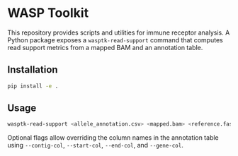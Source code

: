 # WASP Toolkit

This repository provides scripts and utilities for immune receptor analysis. A Python
package exposes a `wasptk-read-support` command that computes read support metrics
from a mapped BAM and an annotation table.

## Installation

```bash
pip install -e .
```

## Usage

```bash
wasptk-read-support <allele_annotation.csv> <mapped.bam> <reference.fasta> <output.csv>
```

Optional flags allow overriding the column names in the annotation table using
`--contig-col`, `--start-col`, `--end-col`, and `--gene-col`.
